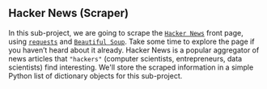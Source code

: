 ## Hacker News (Scraper)

In this sub-project, we are going to scrape the [`Hacker News`](https://news.ycombinator.com/news) front page, using [`requests`](https://requests.readthedocs.io/en/latest/) and [`Beautiful Soup`](https://beautiful-soup-4.readthedocs.io/en/latest/). Take some time to explore the page if you haven’t heard about it already. Hacker News is a popular aggregator of news articles that `"hackers"` (computer scientists, entrepreneurs, data scientists) find interesting. We'll store the scraped information in a simple Python list of dictionary objects for this sub-project.
